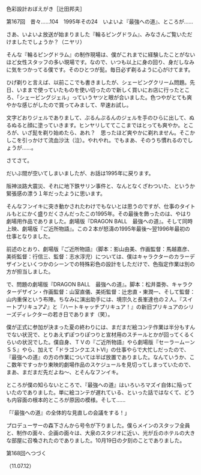 <!-- source: http://web.archive.org/web/20250215190716/http://www.style.fm/as/05_column/tsujita/tsujita167.shtml -->

色彩設計おぼえがき［辻田邦夫］

第167回　昔々……104　1995年その24　いよいよ『最強への道』、ところが……

さあ、いよいよ放送が始まりました『輪るピングドラム』、みなさんご覧いただけましたでしょうか？（ニヤリ）

そんな『輪るピングドラム』の制作現場は、僕がこれまでに経験したことがないほど女性スタッフの多い現場です。なので、いつも以上に身の回り、身だしなみに気をつかってる僕です。そのひとつが髭。毎日必ず剃るように心がけてます。

ひげ剃りと言えば、以前ここでも書きましたが、シェービングクリーム問題。先日、いままで使っていたものを使い切ったので新しく買いにお店に行ったところ、「シェービングジェル」っていうヤツと眼が合いました。色つやがとても爽やかな感じがしたので買ってみまして、早速お試し。

文字どおりジェルでありまして、ぷるんぷるんのジェルを手のひらに出して、ぬるぬると顔に塗っていきます。ヒンヤリしててここまではとっても爽やか。ところが、いざ髭を剃り始めたら、あれ？　思ったほど爽やかに剃れません。そこかしこを引っかけて流血沙汰（泣）。やれやれ。でもまあ、そのうち慣れるのでしょうが……。

さてさて。

だいぶ間が空いてしまいましたが、お話は1995年に戻ります。

阪神淡路大震災、それに地下鉄サリン事件と、なんとなくざわついた、というか緊張感の漂う１年だったように思います。

そんなフンイキに突き動かされたわけでもないとは思うのですが、仕事のタイトルもとにかく盛りだくさんだったこの1995年。その最後を飾ったのは、やはり劇場用作品でありました。劇場版『DRAGON BALL　最強への道』。そして同時上映、劇場版『ご近所物語』。この２本が怒濤の1995年最後〜翌1996年最初の仕事となりました。

前述のとおり、劇場版『ご近所物語』（脚本：影山由美、作画監督：馬越嘉彦、美術監督：行信三、監督：志水淳児）については、僕はキャラクターのカラーデザインといくつかのシーンでの特殊彩色の設計をしただけで、色指定作業は別の方が担当しました。

で、問題の劇場版『DRAGON BALL　最強への道』。脚本：松井亜弥、キャラクターデザイン・作画監督：山室直儀、美術監督：辻忠直・東潤一、そして監督：山内重保という布陣。ちなみに演出助手には、境宗久と長峯達也の２人。『スイートプリキュア♪』と『ハートキャッチプリキュア！』の新旧プリキュアのシリーズディレクターの若き日であります（笑）。

僕が正式に参加が決まった夏の終わりには、まだまだ絵コンテ作業は半分もすんでない状況で、とりあえずぽつりぽつりと宣材用のスチールとかが回ってくるくらいの状況でした。僕自身、ＴＶの『ご近所物語』やら劇場版『セーラームーンＳＳ』やら、加えて「ドラゴンクエストVI」の仕事やらで大忙しだったので、『最強への道』の方の作業については半ば放置でありました。なんていうか、ここ数年ですっかり東映的劇場作品のスケジュールを見切ってしまっていたので、まあ、まだまだ先だよね〜、とそんなフンイキ。

ところが僕の知らないところで、『最強への道』はいろいろマズイ自体に陥っていたのでありました。単に絵コンテが遅れている、といった話ではなくて、どうも内容面の根本的ところが原因の模様。そして……

「『最強への道』の全体的な見直しの会議をする！」

プロデューサーの森下さんから号令が下りました。僕らメインのスタッフ全員と、制作の面々、企画の面々は、大泉のスタジオに近い、光が丘のホテルの大きな部屋に召喚されたのでありました。10月19日の夕刻のことでありました。

第168回へつづく

（11.07.12）
